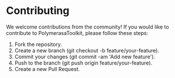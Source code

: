# Contributing
We welcome contributions from the community! If you would like to contribute to PolymerasaToolkit, please follow these steps:

1. Fork the repository.
2. Create a new branch (git checkout -b feature/your-feature).
3. Commit your changes (git commit -am 'Add new feature').
4. Push to the branch (git push origin feature/your-feature).
5. Create a new Pull Request.
